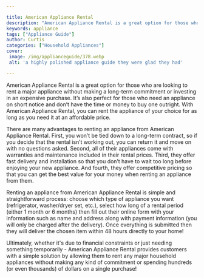 ```yaml
---

title: American Appliance Rental
description: "American Appliance Rental is a great option for those who are looking to rent a major appliance without making a long-term commitm...get more info"
keywords: appliance
tags: ["Appliance Guide"]
author: Curtis
categories: ["Household Appliances"]
cover: 
 image: /img/applianceguide/378.webp
 alt: 'a highly polished appliance guide they were glad they had'

---
```


American Appliance Rental is a great option for those who are looking to rent a major appliance without making a long-term commitment or investing in an expensive purchase. It’s also perfect for those who need an appliance on short notice and don’t have the time or money to buy one outright. With American Appliance Rental, you can rent the appliance of your choice for as long as you need it at an affordable price. 

There are many advantages to renting an appliance from American Appliance Rental. First, you won’t be tied down to a long-term contract, so if you decide that the rental isn’t working out, you can return it and move on with no questions asked. Second, all of their appliances come with warranties and maintenance included in their rental prices. Third, they offer fast delivery and installation so that you don’t have to wait too long before enjoying your new appliance. And fourth, they offer competitive pricing so that you can get the best value for your money when renting an appliance from them. 

Renting an appliance from American Appliance Rental is simple and straightforward process: choose which type of appliance you want (refrigerator, washer/dryer set, etc.), select how long of a rental period (either 1 month or 6 months) then fill out their online form with your information such as name and address along with payment information (you will only be charged after the delivery). Once everything is submitted then they will deliver the chosen item within 48 hours directly to your home! 

Ultimately, whether it's due to financial constraints or just needing something temporarily - American Appliance Rental provides customers with a simple solution by allowing them to rent any major household appliances without making any kind of commitment or spending hundreds (or even thousands) of dollars on a single purchase!
